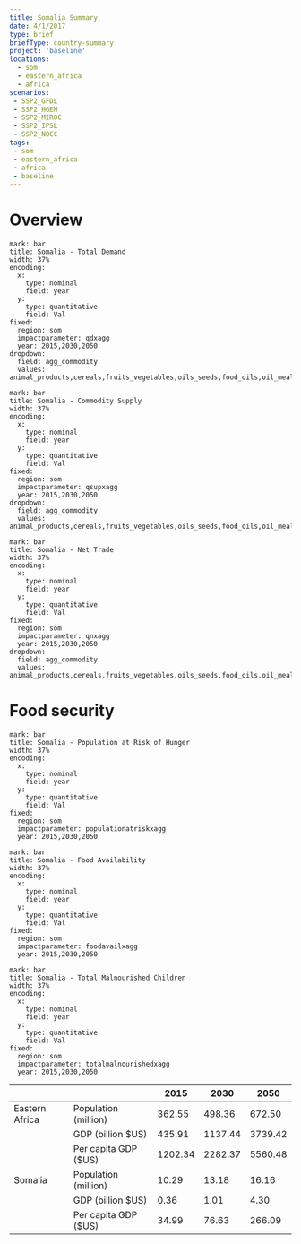 ```yaml
---
title: Somalia Summary
date: 4/1/2017
type: brief
briefType: country-summary
project: 'baseline'
locations:
  - som
  - eastern_africa
  - africa
scenarios:
 - SSP2_GFDL
 - SSP2_HGEM
 - SSP2_MIROC
 - SSP2_IPSL
 - SSP2_NOCC
tags:
 - som
 - eastern_africa
 - africa
 - baseline
---
```

# Overview 

```chart
mark: bar
title: Somalia - Total Demand
width: 37%
encoding:
  x:
    type: nominal
    field: year
  y:
    type: quantitative
    field: Val
fixed:
  region: som
  impactparameter: qdxagg
  year: 2015,2030,2050
dropdown:
  field: agg_commodity
  values: animal_products,cereals,fruits_vegetables,oils_seeds,food_oils,oil_meals,other,pulses,roots_tubers,sugar
```

```chart
mark: bar
title: Somalia - Commodity Supply
width: 37%
encoding:
  x:
    type: nominal
    field: year
  y:
    type: quantitative
    field: Val
fixed:
  region: som
  impactparameter: qsupxagg
  year: 2015,2030,2050
dropdown:
  field: agg_commodity
  values: animal_products,cereals,fruits_vegetables,oils_seeds,food_oils,oil_meals,other,pulses,roots_tubers,sugar
```

```chart
mark: bar
title: Somalia - Net Trade
width: 37%
encoding:
  x:
    type: nominal
    field: year
  y:
    type: quantitative
    field: Val
fixed:
  region: som
  impactparameter: qnxagg
  year: 2015,2030,2050
dropdown:
  field: agg_commodity
  values: animal_products,cereals,fruits_vegetables,oils_seeds,food_oils,oil_meals,other,pulses,roots_tubers,sugar
```

# Food security

```chart
mark: bar
title: Somalia - Population at Risk of Hunger
width: 37%
encoding:
  x:
    type: nominal
    field: year
  y:
    type: quantitative
    field: Val
fixed:
  region: som
  impactparameter: populationatriskxagg
  year: 2015,2030,2050
```

```chart
mark: bar
title: Somalia - Food Availability
width: 37%
encoding:
  x:
    type: nominal
    field: year
  y:
    type: quantitative
    field: Val
fixed:
  region: som
  impactparameter: foodavailxagg
  year: 2015,2030,2050
```

```chart
mark: bar
title: Somalia - Total Malnourished Children
width: 37%
encoding:
  x:
    type: nominal
    field: year
  y:
    type: quantitative
    field: Val
fixed:
  region: som
  impactparameter: totalmalnourishedxagg
  year: 2015,2030,2050
```

|   |   | 2015 | 2030 | 2050 |
|---|---|---|---|---|
| Eastern Africa | Population (million) | 362.55 | 498.36 | 672.50 |
|  | GDP (billion $US) | 435.91 | 1137.44 | 3739.42 |
|  | Per capita GDP ($US) | 1202.34 | 2282.37 | 5560.48 |
| Somalia | Population (million) | 10.29 | 13.18 | 16.16 |
|  | GDP (billion $US) | 0.36 | 1.01 | 4.30 |
|  | Per capita GDP ($US) | 34.99| 76.63| 266.09|